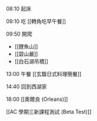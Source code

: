 
08:10 起床

09:10 吃 [[轉角吃早午餐]]

09:50 開爬 
- [[鋰魚山]]
- [[碧山嚴]]
- [[白石湖吊橋]]

13:00 午餐 [[玄馥日式料理簡餐]]

14:40 回到西湖家

18:00 [[奧爾良 (Orleans)]]

[[AC 學期三新課程測試 (Beta Test)]]





